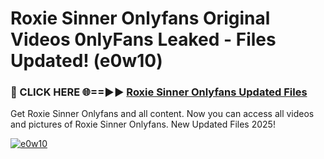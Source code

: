 # Roxie Sinner Onlyfans Original Videos 0nlyFans Leaked - Files Updated! (e0w10)

<h3>🔴 CLICK HERE 🌐==►► <a href="https://tinyurl.com/2wckxsce" rel="nofollow">Roxie Sinner Onlyfans Updated Files</a></h3>

Get Roxie Sinner Onlyfans and all content. Now you can access all videos and pictures of Roxie Sinner Onlyfans. New Updated Files 2025!

[![e0w10](https://i.imgur.com/AFduVYN.gif)](https://tinyurl.com/2wckxsce)
